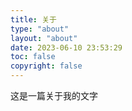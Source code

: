 ```yaml
---
title: 关于
type: "about"
layout: "about"
date: 2023-06-10 23:53:29
toc: false
copyright: false
---
```

这是一篇关于我的文字